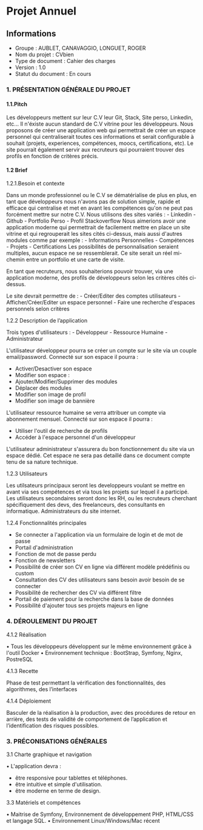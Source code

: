 # Projet Annuel

## Informations

- Groupe : AUBLET, CANAVAGGIO, LONGUET, ROGER
- Nom du projet : CVbien
- Type de document : Cahier des charges
- Version : 1.0
- Statut du document : En cours

### 1. PRÉSENTATION GÉNÉRALE DU PROJET
#### 1.1.Pitch

Les développeurs mettent sur leur C.V leur Git, Stack, Site perso, Linkedin, etc... Il n'éxiste aucun standard de C.V vitrine pour les développeurs.
Nous proposons de créer une application web qui permettrait de créer un espace personnel qui centraliserait toutes ces informations et serait configurable à souhait (projets, experiences, compétences, moocs, certifications, etc).
Le site pourrait également servir aux recruteurs qui pourraient trouver des profils en fonction de critères précis.

#### 1.2 Brief
1.2.1.Besoin et contexte

Dans un monde professionnel ou le C.V se dématérialise de plus en plus, en tant que développeurs nous n'avons pas de solution simple, rapide et efficace qui centralise et met en avant les compétences qu'on ne peut pas forcément mettre sur notre C.V.
Nous utilisons des sites variés :
    - Linkedin
    - Github
    - Portfolio Perso
    - Profil Stackoverflow
Nous aimerions avoir une application moderne qui permettrait de facilement mettre en place un site vitrine et qui regrouperait les sites cités ci-dessus, mais aussi d'autres modules comme par exemple :
    - Informations Personnelles
    - Compétences
    - Projets
    - Certifications
Les possibilités de personnalisation seraient multiples, aucun espace ne se ressemblerait. Ce site serait un réel mi-chemin entre un portfolio et une carte de visite.

En tant que recruteurs, nous souhaiterions pouvoir trouver, via une application moderne, des profils de développeurs selon les critères cités ci-dessus.

Le site devrait permettre de :
    - Créer/Editer des comptes utilisateurs
    - Afficher/Créer/Editer un espace personnel
    - Faire une recherche d'espaces personnels selon critères

1.2.2 Description de l’application

Trois types d'utilisateurs :
    - Développeur
    - Ressource Humaine
    - Administrateur

L'utilisateur développeur pourra se créer un compte sur le site via un couple email/password.
Connecté sur son espace il pourra :
- Activer/Desactiver son espace
- Modifier son espace :
- Ajouter/Modifier/Supprimer des modules
- Déplacer des modules
- Modifier son image de profil
- Modifier son image de bannière

L'utilisateur ressource humaine se verra attribuer un compte via abonnement mensuel.
Connecté sur son espace il pourra :
- Utiliser l'outil de recherche de profils
- Accéder à l'espace personnel d'un développeur

L'utilisateur administrateur s'assurera du bon fonctionnement du site via un espace dédié.
Cet espace ne sera pas detaillé dans ce document compte tenu de sa nature technique.

1.2.3 Utilisateurs

Les utilsateurs principaux seront les developpeurs voulant se mettre en avant via ses compétences et via tous les projets sur lequel il a participé.
Les utilisateurs secondaires seront donc les RH, ou les recruteurs cherchant spécifiquement des devs, des freelanceurs, des consultants en informatique.
Administrateurs du site internet.

1.2.4 Fonctionnalités principales

- Se connecter a l'application via un formulaire de login et de mot de passe
- Portail d'administration
- Fonction de mot de passe perdu
- Fonction de newsletters 
- Possibilité de créer son CV en ligne via différent modèle prédéfinis ou custom
- Consultation des CV des utilisateurs sans besoin avoir besoin de se connecter
- Possibilité de rechercher des CV via différent filtre
- Portail de paiement pour la recherche dans la base de données
- Possibilité d'ajouter tous ses projets majeurs en ligne


### 4. DÉROULEMENT DU PROJET
4.1.2 Réalisation

•        Tous les développeurs développent sur le même environnement grâce à l'outil Docker
•        Environnement technique : BootStrap, Symfony, Nginx, PostreSQL

4.1.3 Recette

Phase de test permettant la vérification des fonctionnalités, des algorithmes, des l’interfaces

4.1.4 Déploiement

Basculer de la réalisation à la production, avec des procédures de retour en arrière, des tests de validité de comportement de l’application et l’identification des risques possibles.

### 3. PRÉCONISATIONS GÉNÉRALES

3.1 Charte graphique et navigation

•   L'application devra :
- être responsive pour tablettes et téléphones.
- être intuitive et simple d'utilisation.
- être moderne en terme de design.

3.3 Matériels et compétences

•   Maitrise de Symfony, Environnement de développement PHP, HTML/CSS et langage SQL.
•   Environnement Linux/Windows/Mac récent
